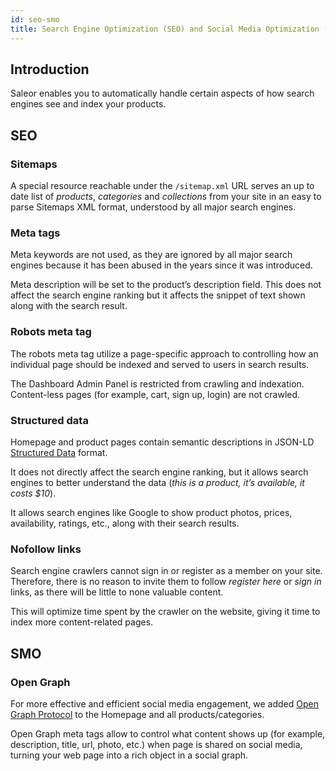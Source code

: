 ```yaml
---
id: seo-smo
title: Search Engine Optimization (SEO) and Social Media Optimization (SMO)
---
```

## Introduction

Saleor enables you to automatically handle certain aspects of how search engines see and index your products.

## SEO

### Sitemaps

A special resource reachable under the `/sitemap.xml` URL serves an up to date list of _products_, _categories_ and _collections_ from your site in an easy to parse Sitemaps XML format, understood by all major search engines.


### Meta tags

Meta keywords are not used, as they are ignored by all major search engines because it has been abused in the years since it was introduced.

Meta description will be set to the product’s description field. This does not affect the search engine ranking but it affects the snippet of text shown along with the search result.


### Robots meta tag

The robots meta tag utilize a page-specific approach to controlling how an individual page should be indexed and served to users in search results.

The Dashboard Admin Panel is restricted from crawling and indexation. Content-less pages (for example, cart, sign up, login) are not crawled.


### Structured data

Homepage and product pages contain semantic descriptions in JSON-LD [Structured Data](https://developers.google.com/search/docs/guides/intro-structured-data) format.

It does not directly affect the search engine ranking, but it allows search engines to better understand the data (_this is a product, it’s available, it costs $10_).

It allows search engines like Google to show product photos, prices, availability, ratings, etc., along with their search results.


### Nofollow links
Search engine crawlers cannot sign in or register as a member on your site. Therefore, there is no reason to invite them to follow _register here_ or _sign in_ links, as there will be little to none valuable content.

This will optimize time spent by the crawler on the website, giving it time to index more content-related pages.

## SMO

### Open Graph

For more effective and efficient social media engagement, we added [Open Graph Protocol](http://ogp.me/) to the Homepage and all products/categories.

Open Graph meta tags allow to control what content shows up (for example, description, title, url, photo, etc.) when page is shared on social media, turning your web page into a rich object in a social graph.